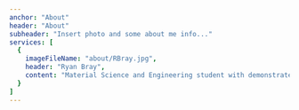 ```yaml
---
anchor: "About"
header: "About"
subheader: "Insert photo and some about me info..."
services: [
  {
    imageFileName: "about/RBray.jpg",
    header: "Ryan Bray",
    content: "Material Science and Engineering student with demonstrated capabilities in..."
  }
]
---
```

